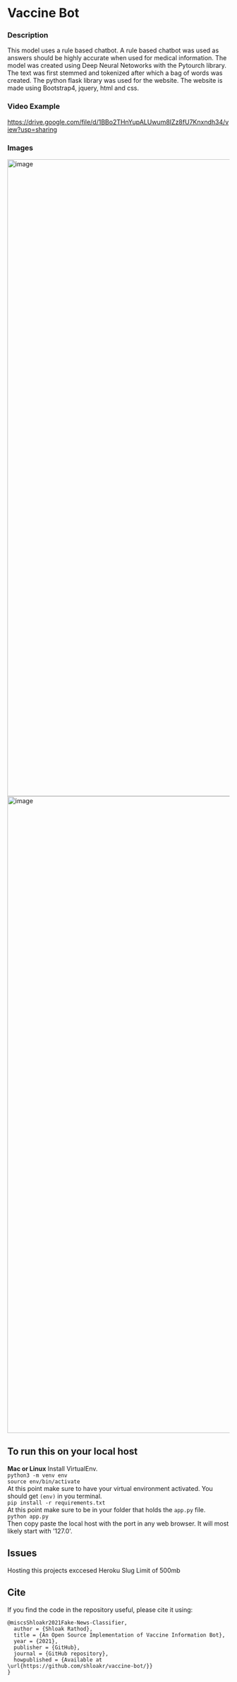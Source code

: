 # Vaccine Bot

### Description 
This model uses a rule based chatbot. A rule based chatbot was used as answers should be highly accurate when used for medical information. The model was created using Deep Neural Netoworks with the Pytourch library. The text was first stemmed and tokenized after which a bag of words was created. The python flask library was used for the website. The website is made using Bootstrap4, jquery, html and css.

### Video Example
https://drive.google.com/file/d/1BBo2THnYupALUwum8IZz8fU7Knxndh34/view?usp=sharing

### Images

<img width="1440" alt="image" src="https://user-images.githubusercontent.com/70055735/122668168-7750fb80-d1d4-11eb-8679-fbbb3e48caaf.png">

<img width="1440" alt="image" src="https://user-images.githubusercontent.com/70055735/122668202-a5ced680-d1d4-11eb-9275-aa386dcd2d4e.png">


## To run this on your local host
**Mac or Linux**
Install VirtualEnv.<br/>
```python3 -m venv env```<br/>
```source env/bin/activate```<br/>
At this point make sure to have your virtual environment activated. You should get ```(env)``` in you terminal.<br/>
```pip install -r requirements.txt```<br/>
At this point make sure to be in your folder that holds the ```app.py``` file.<br/>
```python app.py```<br/>
Then copy paste the local host with the port in any web browser. It will most likely start with '127.0'.

## Issues
Hosting this projects exccesed Heroku Slug Limit of 500mb

## Cite
If you find the code in the repository useful, please cite it using:
```
@miscsShloakr2021Fake-News-Classifier,
  author = {Shloak Rathod},
  title = {An Open Source Implementation of Vaccine Information Bot},
  year = {2021},
  publisher = {GitHub},
  journal = {GitHub repository},
  howpublished = {Available at \url{https://github.com/shloakr/vaccine-bot/}}
}
```
